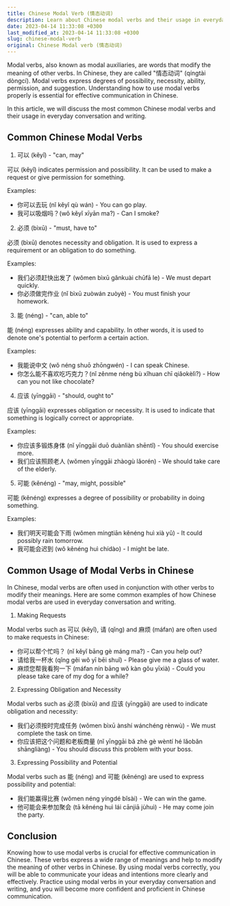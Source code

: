```yaml
---
title: Chinese Modal Verb (情态动词)
description: Learn about Chinese modal verbs and their usage in everyday conversation and writing.
date: 2023-04-14 11:33:08 +0300
last_modified_at: 2023-04-14 11:33:08 +0300
slug: chinese-modal-verb
original: Chinese Modal verb (情态动词)
---
```

Modal verbs, also known as modal auxiliaries, are words that modify the meaning of other verbs. In Chinese, they are called "情态动词" (qíngtài dòngcí). Modal verbs express degrees of possibility, necessity, ability, permission, and suggestion. Understanding how to use modal verbs properly is essential for effective communication in Chinese.

In this article, we will discuss the most common Chinese modal verbs and their usage in everyday conversation and writing.

## Common Chinese Modal Verbs

1. 可以 (kěyǐ) - "can, may"

可以 (kěyǐ) indicates permission and possibility. It can be used to make a request or give permission for something. 

Examples:

- 你可以去玩 (nǐ kěyǐ qù wán) - You can go play.
- 我可以吸烟吗？(wǒ kěyǐ xīyān ma?) - Can I smoke?

2. 必须 (bìxū) - "must, have to"

必须 (bìxū) denotes necessity and obligation. It is used to express a requirement or an obligation to do something.

Examples:

- 我们必须赶快出发了 (wǒmen bìxū gǎnkuài chūfā le) - We must depart quickly.
- 你必须做完作业 (nǐ bìxū zuòwán zuòyè) - You must finish your homework.

3. 能 (néng) - "can, able to"

能 (néng) expresses ability and capability. In other words, it is used to denote one's potential to perform a certain action.

Examples:

- 我能说中文 (wǒ néng shuō zhōngwén) - I can speak Chinese.
- 你怎么能不喜欢吃巧克力？(nǐ zěnme néng bù xǐhuan chī qiǎokèlì?) - How can you not like chocolate?

4. 应该 (yīnggāi) - "should, ought to"

应该 (yīnggāi) expresses obligation or necessity. It is used to indicate that something is logically correct or appropriate.

Examples:

- 你应该多锻炼身体 (nǐ yīnggāi duō duànliàn shēntǐ) - You should exercise more.
- 我们应该照顾老人 (wǒmen yīnggāi zhàogù lǎorén) - We should take care of the elderly.

5. 可能 (kěnéng) - "may, might, possible"

可能 (kěnéng) expresses a degree of possibility or probability in doing something. 

Examples:

- 我们明天可能会下雨 (wǒmen míngtiān kěnéng huì xià yǔ) - It could possibly rain tomorrow.
- 我可能会迟到 (wǒ kěnéng huì chídào) - I might be late.

## Common Usage of Modal Verbs in Chinese

In Chinese, modal verbs are often used in conjunction with other verbs to modify their meanings. Here are some common examples of how Chinese modal verbs are used in everyday conversation and writing.

1. Making Requests

Modal verbs such as 可以 (kěyǐ), 请 (qǐng) and 麻烦 (máfan) are often used to make requests in Chinese:

- 你可以帮个忙吗？ (nǐ kěyǐ bāng gè máng ma?) - Can you help out?
- 请给我一杯水 (qǐng gěi wǒ yī bēi shuǐ) - Please give me a glass of water.
- 麻烦您帮我看狗一下 (máfan nín bāng wǒ kàn gǒu yīxià) - Could you please take care of my dog for a while?

2. Expressing Obligation and Necessity

Modal verbs such as 必须 (bìxū) and 应该 (yīnggāi) are used to indicate obligation and necessity:

- 我们必须按时完成任务 (wǒmen bìxū ànshí wánchéng rènwù) - We must complete the task on time.
- 你应该把这个问题和老板商量 (nǐ yīnggāi bǎ zhè gè wèntí hé lǎobǎn shāngliàng) - You should discuss this problem with your boss.

3. Expressing Possibility and Potential

Modal verbs such as 能 (néng) and 可能 (kěnéng) are used to express possibility and potential:

- 我们能赢得比赛 (wǒmen néng yíngdé bǐsài) - We can win the game.
- 他可能会来参加聚会 (tā kěnéng huì lái cānjiā jùhuì) - He may come join the party.

## Conclusion

Knowing how to use modal verbs is crucial for effective communication in Chinese. These verbs express a wide range of meanings and help to modify the meaning of other verbs in Chinese. By using modal verbs correctly, you will be able to communicate your ideas and intentions more clearly and effectively. Practice using modal verbs in your everyday conversation and writing, and you will become more confident and proficient in Chinese communication.